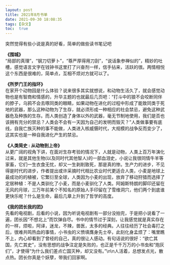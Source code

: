 ```yaml
---
layout: post
title: 2021年8月书单
date: 2021-09-30 18:08:35
tags: [杂文]
toc:  true
---
```


突然觉得有些小说是真的好看，简单的做些读书笔记吧  

**《围城》**  
“局部的真理”，“钢刀切萝卜”，“尊严厚得用刀刮”，“说话象参禅似的”，精妙的吐槽，感觉语言文字在钱钟书这里打了兴奋剂一样，信手拈来，活跃的很。两情相悦这个东西是很难的，简单点，互相不烦对方就可以了。  

**《所罗门王的指环》**  
在家开个动物园是什么体验？说来很多其实就想说，和动物生活久了，就会感觉动物也是有智商和情感的，升华主题的也就最后几页吧：“打斗中的狼不会咬断同伴的脖子，乌鸦不会去啄同类的眼睛，如果动物在进化的过程中形成了能致同类于死地的武器，那么这种动物为了生存，就必须形成一种相应的社会禁忌，避免这种武器危及种族的生存。而人类创造了身体以外的武器，毫无节制地使用，我们是否也该拥有充分的禁忌？人类会不会有一天因为自己的发明而毁灭？”人类做事要有底线，自我亡族灭种的事不能做，人类进入核威慑时代，大规模的战争反而变少了，这其实也是一种自我进化产生的禁忌。 

**《人类简史 : 从动物到上帝》**   
从更广阔的视角下讲，在面对生存考验的情况下，人就是动物，人类上百万年演化过来，就是其他生物(以及同时代其他智人)的一部血泪史，小说让我很同情牛羊等家畜，它们一生衣食无忧，却又一生剥削致死，那是真的惨。生产力的进步，不见得是时代的进步，作者提出或许采摘时代相比农业时代更适合人类，小麦是地球上最成功的的植被，它繁衍至全球，人类因为小麦的出现，放弃了移动狩猎而选择了定居种植：不是人类驯化了小麦，而是小麦驯化了人类。阿姆斯特朗的脚印还留在无风的月球，三万年前某个不知名的原始人手印留在了雪维洞穴，他们两个到底谁更快乐呢？什么是生命，最后几章上升到了哲学的高度。  

**《我的团长我的团》**  
先看的电视剧，后看的小说，因为听说电视剧有一部分没拍完，于是把小说看了一遍，团长因“不想北上”而饮弹自尽。书中的情节过于深刻，让我感觉就是真实存在的一样，烦啦，阿译，迷龙，不辣，兽医，太多的经典。人往往经历了社会毒打之后，很难共鸣热血的事情，小书虫的义愤填膺身先士卒，此刻化身孟烦了：嘴里瞧不上，内心却看到了曾经的自己，真的很让人感动。有句话说的很好：“欲亡其国，先亡其史”，没有思想的战争注定是失败的，也正是千千万万的小书虫和“炮灰们”，才使得“为什么我们差点亡国灭种，却又没有。”\n\n人活着，总想发点光，散点热。团长你真是个妖孽，带我们回家啊。
